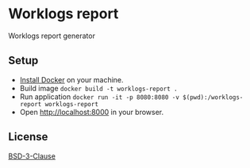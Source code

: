 # Worklogs report

Worklogs report generator

## Setup

* [Install Docker](https://docs.docker.com/get-docker/) on your machine.
* Build image `docker build -t worklogs-report .`
* Run application `docker run -it -p 8080:8080 -v $(pwd):/worklogs-report worklogs-report`
* Open [http://localhost:8000](http://localhost:8080) in your browser.

## License

[BSD-3-Clause](LICENSE)
